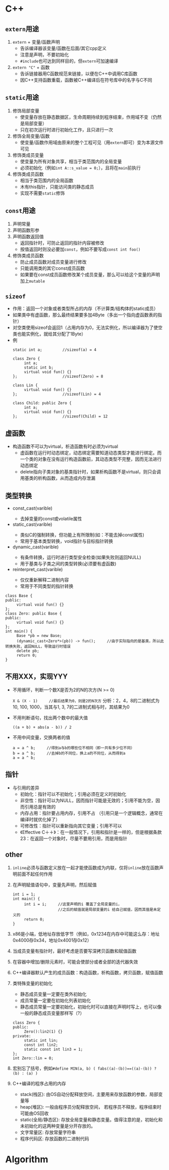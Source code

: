 # C++

## `extern`用途
1. `extern` + 变量/函数声明
   * 告诉编译器该变量/函数在后面/其它cpp定义
   * 注意是声明，不要初始化
   * `#include`也可达到同样目的，但`extern`可加速编译
2. `extern "C"` + 函数
   * 告诉链接器用C函数规范来链接，以便在C++中调用C库函数
   * 因C++支持函数重载，函数被C++编译后在符号库中的名字与C不同

## `static`用途
1. 修饰局部变量
   * 使变量存放在静态数据区，生命周期持续到程序结束，作用域不变（仍然是局部变量）
   * 只在初次运行时进行初始化工作，且只进行一次
2. 修饰全局变量/函数
   * 使变量/函数作用域由原来的整个工程可见（用`extern`即可）变为本源文件可见
3. 修饰类成员变量
   * 使变量为所有对象共享，相当于类范围内的全局变量
   * 必须初始化（例如`int A::s_value = 0;`），且将在`main`前执行
4. 修饰类成员函数
   * 相当于类范围内的全局函数
   * 木有this指针，只能访问类的静态成员
   * 实现不需要`static`修饰

## `const`用途
1. 声明常量     
2. 声明函数形参
3. 声明函数返回值
   * 返回指针时，可防止返回的指针内容被修改
   * 按值返回时则没必要加`const`，例如不要写成`const int foo()`
4. 修饰类成员函数
   * 防止成员函数对成员变量进行修改
   * 只能调用类的其它const成员函数
   * 如果要在const成员函数修改某个成员变量，那么可以给这个变量的声明加上`mutable`

## `sizeof`
* 作用：返回一个对象或者类型所占的内存（不计算类/结构体的static成员）
* 如果类中有虚函数，那么最终结果要多加4Byte（多出一个指向虚函数表的指针）
* 对空类使用sizeof会返回1（占用内存为0，无法实例化，所以编译器为了使空类也能实例化，就给其分配了1Byte）
* 例
  ```
  static int a;         //sizeof(a) = 4
   
  class Zero {
       int a;
       static int b;
       virtual void fun() {}
  };                    //sizeof(Zero) = 8
   
  class Lin {
       virtual void fun() {}
  };                    //sizeof(Lin) = 4
   
  class Child: public Zero {
       int a;
       virtual void fun() {}
  };                    //sizeof(Child) = 12
  ```

## 虚函数
* 构造函数不可以为virtual，析造函数有时必须为virtual
  * 虚函数在运行时动态绑定，动态绑定需要知道动态类型才能进行绑定。而一个类的对象在没有运行构造函数前，其动态类型不完整，因而无法进行动态绑定
  * delete指向子类对象的基类指针时，如果析构函数不是virtual，则只会调用基类的析构函数，从而造成内存泄漏

## 类型转换
* const_cast<type>(varible)
  * 去掉变量的const或volatile属性
* static_cast<type>(varible)
  * 类似C的强制转换，但功能上有所限制(如：不能去掉const属性)    
  * 常用于基本类型转换，void指针与目标指针转换
* dynamic_cast<type>(varible)
  * 有条件转换，运行时进行类型安全检查(如果失败则返回NULL)    
  * 用于基类与子类之间的类型转换(必须要有虚函数)
* reinterpret_cast<type>(varible)
  * 仅仅重新解释二进制内容 
  * 常用于不同类型的指针转换
  
```
class Base {
public:
     virtual void fun() {}
};
class Zero: public Base {
public:
     virtual void fun() {}
};
int main() {
     Base *pb = new Base;
     (dynamic_cast<Zero*>(pb)) -> fun();     //由于实际指向的是基类，所以此转换失败，返回NULL，导致运行时错误
     delete pb;
     return 0;
}
```

## 不用XXX，实现YYY
* 不用循环，判断一个数X是否为2的N的次方(N >= 0)

  ```X & (X - 1)     //最后结果为0，则是2的N次方```
  分析：2，4，8的二进制式为10, 100, 1000，当其与1, 3, 7的二进制式相与时，其结果为0
* 不用判断语句，找出两个数中的最大值

  ```((a + b) + abs(a - b)) / 2```
* 不用中间变量，交换两者的值

  ```
  a = a ^ b;     //得到a与b的哪些位不相同（即一共有多少位不同）
  b = a ^ b;     //去掉b的不同位，换上a的不同位，从而得到a
  a = a ^ b;
  ```

## 指针
* 与引用的差异
  * 初始化：指针可以不初始化；引用必须在定义时初始化
  * 非空性：指针可以为NULL，因而指针可能是无效的；引用不能为空，因而引用总是有效的
  * 内存占用：指针要占用内存，引用不占 （引用只是一个逻辑概念，通常在编译时就优化掉了）
  * 可修改性：指针可以重新指向其它变量；引用不可以
  * 《Effective C＋＋》：在一般情况下，引用和指针是一样的，但是根据条款23：在返回一个对象时，尽量不要用引用，而是用指针

## other
1. `inline`必须与函数定义放在一起才能使函数成为内联，仅将`inline`放在函数声明前面不起任何作用
2. 在声明赋值语句中，变量先声明，然后赋值

   ```
   int i = 1;
   int main() {
        int i = i;     //这里声明的i 覆盖了全局变量的i，
                       //之后的赋值就是局部变量的i 给自己赋值，因而其值是未定义的
        return 0;
   }
   ```
3. x86是小端，低地址存放低字节（例如，0x1234在内存中可能这么存：地址0x4000存0x34，地址0x4001存0x12）
4. 当成员变量有指针时，最好考虑是否要写深拷贝函数和赋值函数
5. 在容器中增加/删除元素时，可能会使部分或者全部的迭代器失效
6. C++编译器默认产生的成员函数：构造函数，析构函数，拷贝函数，赋值函数
7. 类特殊变量的初始化
    * 静态成员变量一定要在类外初始化
    * 成员常量一定要在初始化列表初始化
    * 静态成员常量一定要初始化，初始化时可以直接在声明时写上，也可以像一般的静态成员变量那样写（?）
    
    ```
    class Zero {
    public:
         Zero():lin2(1) {}
    private:
         static int lin;
         const int lin2;
         static const int lin3 = 1;
    };
    int Zero::lin = 0;
    ```
8. 宏别忘了括号，例如```#define MIN(a, b) ( fabs((a)-(b))==((a)-(b)) ? (b) : (a) )```
9. C++编译的程序占用的内存
    * stack(栈区): 由OS自动分配释放空间，主要用来存放函数的参数，局部变量等
    * heap(堆区): 一般由程序员分配释放空间， 若程序员不释放，程序结束时可能由OS回收
    * static(全局/静态区): 存放全局变量和静态变量。值得注意的是，初始化和未初始化的这两种变量是分开存放的。
    * 文字常量区: 存放常量字符串
    * 程序代码区: 存放函数的二进制代码


# Algorithm
